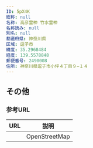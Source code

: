 ```yaml
---
ID: 5pX4K
総称: null
名称: 高彦霊神 竹水霊神
名称読み: null
別名: null
都道府県: 神奈川県
区域: 逗子市
緯度: 35.2968484
経度: 139.5578848
郵便番号: 2490008
住所: 神奈川県逗子市小坪４丁目９−１４
---
```


## その他

### 参考URL

| URL | 説明          |
| --- | ------------- |
|     | OpenStreetMap |
